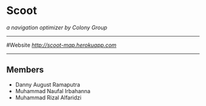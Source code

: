 # Scoot
*a navigation optimizer by Colony Group*

---
#Website
*http://scoot-map.herokuapp.com*


---
## Members
- Danny August Ramaputra
- Muhammad Naufal Irbahanna
- Muhammad Rizal Alfaridzi